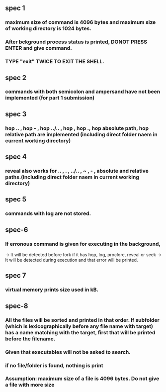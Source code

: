 ## spec 1

### maximum size of command is 4096 bytes and maximum size of working directory is 1024 bytes.

### After bckground process status is printed, DONOT PRESS ENTER and give command.

### TYPE "exit" TWICE TO EXIT THE SHELL.

## spec 2

### commands with both semicolon and ampersand have not been implemented (for part 1 submission)

## spec 3

### hop .. , hop - , hop ../.. , hop , hop ., hop absolute path, hop relative path are implemented (including direct folder naem in current working directory)

## spec 4

### reveal also works for .. , . , ../.. , ~ , - , absolute and relative paths.(including direct folder naem in current working directory)

## spec 5

### commands with log are not stored.

## spec-6

### If erronous command is given for executing in the background,
-> It will be detected before fork if it has hop, log, proclore, reveal or seek
-> It will be detected during execution and that error will be printed.

## spec 7

### virtual memory prints size used in kB.

## spec-8

### All the files will be sorted and printed in that order. If subfolder (which is lexicographically before any file name with target) has a name matching with the target, first that will be printed before the filename.

### Given that executables will not be asked to search.

### if no file/folder is found, nothing is print

### Assumption: maximum size of a file is 4096 bytes. Do not give a file with more size 

